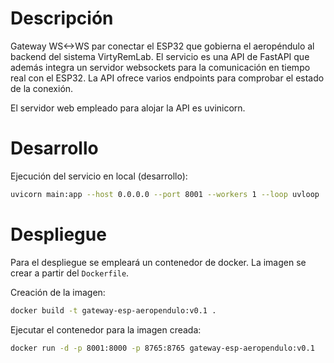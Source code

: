 # Descripción

Gateway WS<->WS par conectar el ESP32 que gobierna el aeropéndulo al backend del sistema VirtyRemLab. El servicio es una API de FastAPI que además integra un servidor websockets para la comunicación en tiempo real con el ESP32. La API ofrece varios endpoints para comprobar el estado de la conexión. 

El servidor web empleado para alojar la API es uvinicorn. 

# Desarrollo
Ejecución del servicio en local (desarrollo):
```bash
uvicorn main:app --host 0.0.0.0 --port 8001 --workers 1 --loop uvloop
```

# Despliegue
Para el despliegue se empleará un contenedor de docker. La imagen se crear a partir del ```Dockerfile```.

Creación de la imagen:

```bash
docker build -t gateway-esp-aeropendulo:v0.1 .
```

Ejecutar el contenedor para la imagen creada:
```bash 
docker run -d -p 8001:8000 -p 8765:8765 gateway-esp-aeropendulo:v0.1
```